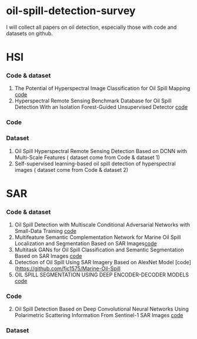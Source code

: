 # oil-spill-detection-survey
I will collect all papers on oil detection, especially those with code and datasets on github.


# HSI

### Code & dataset
1. The Potential of Hyperspectral Image Classification for Oil Spill Mapping [code](https://github.com/PinkSlime/HSI_oil_spill_mapping)
2. Hyperspectral Remote Sensing Benchmark Database for Oil Spill Detection With an Isolation Forest-Guided Unsupervised Detector [code](https://github.com/PuhongDuan/HOSD)


### Code

### Dataset
1. Oil Spill Hyperspectral Remote Sensing Detection Based on DCNN with Multi-Scale Features ( dataset come from Code & dataset 1)
2. Self-supervised learning-based oil spill detection of hyperspectral images ( dataset come from Code & dataset 2)


# SAR

### Code & dataset
1. Oil Spill Detection with Multiscale Conditional Adversarial Networks with Small-Data Training [code](https://github.com/liyongqingupc/MCAN-OilSpillDetection)
2. Multifeature Semantic Complementation Network for Marine Oil Spill Localization and Segmentation Based on SAR Images[code](https://github.com/fjc1575/Marine-Oil-Spill)
3. Multitask GANs for Oil Spill Classification and Semantic Segmentation Based on SAR Images [code](https://github.com/fjc1575/Marine-Oil-Spill)
4. Detection of Oil Spill Using SAR Imagery Based on AlexNet Model [code](https://github.com/fjc1575/Marine-Oil-Spill
5. OIL SPILL SEGMENTATION USING DEEP ENCODER-DECODER MODELS [code](https://github.com/AbhishekRS4/HTSM_Oil_Spill_Segmentation)


### Code
2. Oil Spill Detection Based on Deep Convolutional Neural Networks Using Polarimetric Scattering Information From Sentinel-1 SAR Images [code](https://github.com/RS-xjg/oil-spill-detection)


### Dataset
